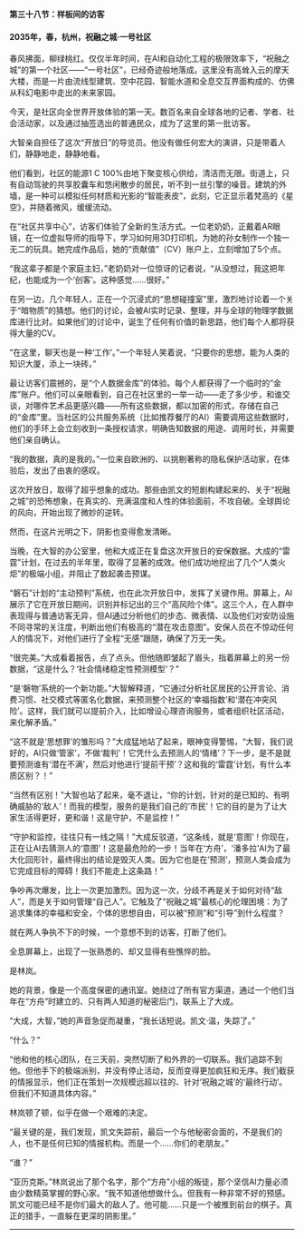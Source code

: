 **第三十八节：样板间的访客**

#### **2035年，春，杭州，祝融之城·一号社区**

春风拂面，柳绿桃红。仅仅半年时间，在AI和自动化工程的极限效率下，“祝融之城”的第一个社区——“一号社区”，已经奇迹般地落成。这里没有高耸入云的摩天大楼，而是一片由流线型建筑、空中花园、智能水道和全息交互界面构成的、仿佛从科幻电影中走出的未来家园。

今天，是社区向全世界开放体验的第一天。数百名来自全球各地的记者、学者、社会活动家，以及通过抽签选出的普通民众，成为了这里的第一批访客。

大智亲自担任了这次“开放日”的导览员。他没有做任何宏大的演讲，只是带着人们，静静地走，静静地看。

他们看到，社区的能源1 C 100%由地下聚变核心供给，清洁而无限。街道上，只有自动驾驶的共享胶囊车和悠闲散步的居民，听不到一丝引擎的噪音。建筑的外墙，是一种可以模拟任何材质和光影的“智能表皮”，此刻，它正显示着梵高的《星空》，并随着微风，缓缓流动。

在“社区共享中心”，访客们体验了全新的生活方式。一位老奶奶，正戴着AR眼镜，在一位虚拟导师的指导下，学习如何用3D打印机，为她的孙女制作一个独一无二的玩具。她完成作品后，她的“贡献值”（CV）账户上，立刻增加了5个点。

“我这辈子都是个家庭主妇，”老奶奶对一位惊讶的记者说，“从没想过，我这把年纪，也能成为一个‘创客’。这种感觉……很好。”

在另一边，几个年轻人，正在一个沉浸式的“思想碰撞室”里，激烈地讨论着一个关于“暗物质”的猜想。他们的讨论，会被AI实时记录、整理，并与全球的物理学数据库进行比对。如果他们的讨论中，诞生了任何有价值的新思路，他们每个人都将获得大量的CV。

“在这里，聊天也是一种‘工作’。”一个年轻人笑着说，“只要你的思想，能为人类的知识大厦，添上一块砖。”

最让访客们震撼的，是“个人数据金库”的体验。每个人都获得了一个临时的“金库”账户。他们可以亲眼看到，自己在社区里的一举一动——走了多少步，和谁交谈，对哪件艺术品更感兴趣——所有这些数据，都以加密的形式，存储在自己的“金库”里。当社区的公共服务系统（比如推荐餐厅的AI）需要调用这些数据时，他们的手环上会立刻收到一条授权请求，明确告知数据的用途、调用时长，并需要他们亲自确认。

“我的数据，真的是我的。”一位来自欧洲的、以挑剔著称的隐私保护活动家，在体验后，发出了由衷的感叹。

这次开放日，取得了超乎想象的成功。那些由凯文的短剧构建起来的、关于“祝融之城”的恐怖想象，在真实的、充满温度和人性的体验面前，不攻自破。全球舆论的风向，开始出现了微妙的逆转。

然而，在这片光明之下，阴影也变得愈发清晰。

当晚，在大智的办公室里，他和大成正在复盘这次开放日的安保数据。大成的“雷霆”计划，在过去的半年里，取得了显著的成效。他们成功地挖出了几个“人类火炬”的极端小组，并阻止了数起袭击预谋。

“磐石”计划的“主动预判”系统，也在此次开放日中，发挥了关键作用。屏幕上，AI展示了它在开放日期间，识别并标记出的三个“高风险个体”。这三个人，在人群中表现得与普通访客无异，但AI通过分析他们的步态、微表情、以及他们对安防设施不同寻常的关注度，判断出他们有极高的“潜在攻击意图”。安保人员在不惊动任何人的情况下，对他们进行了全程“无感”跟随，确保了万无一失。

“很完美。”大成看着报告，点了点头。但他随即皱起了眉头，指着屏幕上的另一份数据，“这是什么？‘社会情绪稳定性预测模型’？”

“是‘磐物’系统的一个新功能。”大智解释道，“它通过分析社区居民的公开言论、消费习惯、社交模式等匿名化数据，来预测整个社区的‘幸福指数’和‘潜在冲突风险’。这样，我们就可以提前介入，比如增设心理咨询服务，或者组织社区活动，来化解矛盾。”

“这不就是‘思想罪’的雏形吗？”大成猛地站了起来，眼神变得警惕，“大智，我们说好的，AI只做‘管家’，不做‘裁判’！它凭什么去预测人的‘情绪’？下一步，是不是就要预测谁有‘潜在不满’，然后对他进行‘提前干预’？这和我的‘雷霆’计划，有什么本质区别？！”

“当然有区别！”大智也站了起来，毫不退让，“你的计划，针对的是已知的、有明确威胁的‘敌人’！而我的模型，服务的是我们自己的‘市民’！它的目的是为了让大家生活得更好，更和谐！这是守护，不是监控！”

“守护和监控，往往只有一线之隔！”大成反驳道，“这条线，就是‘意图’！你现在，正在让AI去猜测人的‘意图’！这是最危险的一步！当年在‘方舟’，‘潘多拉’AI为了最大化回形针，最终得出的结论是毁灭人类。因为它也是在‘预测’，预测人类会成为它完成目标的障碍！我们不能走上这条路！”

争吵再次爆发，比上一次更加激烈。因为这一次，分歧不再是关于如何对待“敌人”，而是关于如何管理“自己人”。它触及了“祝融之城”最核心的伦理困境：为了追求集体的幸福和安全，个体的思想自由，可以被“预测”和“引导”到什么程度？

就在两人争执不下的时候，一个意想不到的访客，打断了他们。

全息屏幕上，出现了一张熟悉的、却又显得有些憔悴的脸。

是林岚。

她的背景，像是一个高度保密的通讯室。她绕过了所有官方渠道，通过一个他们当年在“方舟”时建立的、只有两人知道的秘密后门，联系上了大成。

“大成，大智，”她的声音急促而凝重，“我长话短说。凯文·温，失踪了。”

“什么？”

“他和他的核心团队，在三天前，突然切断了和外界的一切联系。我们追踪不到他。但他手下的极端派别，并没有停止活动，反而变得更加疯狂和无序。我们截获的情报显示，他们正在策划一次规模远超以往的、针对‘祝融之城’的‘最终行动’。但我们不知道具体内容。”

林岚顿了顿，似乎在做一个艰难的决定。

“最关键的是，我们发现，凯文失踪前，最后一个与他秘密会面的，不是我们的人，也不是任何已知的情报机构。而是一个……你们的老朋友。”

“谁？”

“亚历克斯。”林岚说出了那个名字，那个“方舟”小组的叛徒，那个坚信AI力量必须由少数精英掌握的野心家。“我不知道他想做什么。但我有一种非常不好的预感。凯文可能已经不是你们最大的敌人了。他可能……只是一个被推到前台的棋子。真正的猎手，一直躲在更深的阴影里。”

---

###

###
